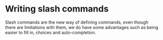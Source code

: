 # Writing slash commands

Slash commands are the new way of defining commands, even though there are limitations with them, 
we do have some advantages such as being easier to fill in, choices and auto-completion.
